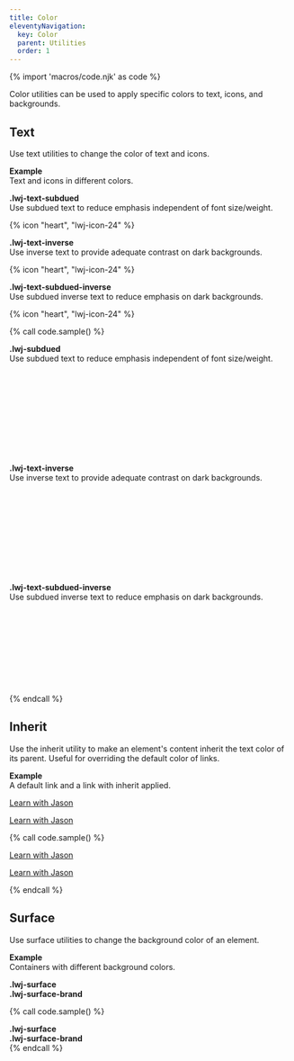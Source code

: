 ```yaml
---
title: Color
eleventyNavigation:
  key: Color
  parent: Utilities
  order: 1
---
```


{% import 'macros/code.njk' as code %}

Color utilities can be used to apply specific colors to text, icons, and backgrounds.

## Text

Use text utilities to change the color of text and icons.

**Example**  
Text and icons in different colors.

<div class="doc-example lwj-flow">
  <div class="lwj-surface lwj-inset-square lwj-text-subdued">
    <p><strong>.lwj-text-subdued</strong><br>
    Use subdued text to reduce emphasis independent of font size/weight.</p>
    {% icon "heart", "lwj-icon-24" %}
  </div>
  <div class="lwj-surface-brand lwj-inset-square lwj-text-inverse">
    <p><strong>.lwj-text-inverse</strong><br>
    Use inverse text to provide adequate contrast on dark backgrounds.</p>
    {% icon "heart", "lwj-icon-24" %}
  </div>
  <div class="lwj-surface-brand lwj-inset-square lwj-text-subdued-inverse">
    <p><strong>.lwj-text-subdued-inverse</strong><br>
    Use subdued inverse text to reduce emphasis on dark backgrounds.</p>
    {% icon "heart", "lwj-icon-24" %}
  </div>
</div>

{% call code.sample() %}
<div class="lwj-surface lwj-text-subdued">
  <p><strong>.lwj-subdued</strong><br>
  Use subdued text to reduce emphasis independent of font size/weight.</p>
  <svg aria-hidden="true" class="lwj-icon-24">
    <title>heart</title>
    <use xlink:href="#heart"></use>
  </svg>
</div>
<div class="lwj-surface-brand lwj-text-inverse">
  <p><strong>.lwj-text-inverse</strong><br>
  Use inverse text to provide adequate contrast on dark backgrounds.</p>
  <svg aria-hidden="true" class="lwj-icon-24">
    <title>heart</title>
    <use xlink:href="#heart"></use>
  </svg>
</div>
<div class="lwj-surface-brand lwj-text-subdued-inverse">
  <p><strong>.lwj-text-subdued-inverse</strong><br>
  Use subdued inverse text to reduce emphasis on dark backgrounds.</p>
  <svg aria-hidden="true" class="lwj-icon-24">
    <title>heart</title>
    <use xlink:href="#heart"></use>
  </svg>
</div>
{% endcall %}

## Inherit

Use the inherit utility to make an element's content inherit the text color of its parent. Useful for overriding the default color of links.

**Example**  
A default link and a link with inherit applied.

<div class="doc-example lwj-flow">
  <p><a href="https://learnwithjason.dev">Learn with Jason</a></p>
  <p><a href="https://learnwithjason.dev" class="lwj-text-inherit">Learn with Jason</a></p>
</div>

{% call code.sample() %}
<p><a href="https://learnwithjason.dev">Learn with Jason</a></p>
<p><a href="https://learnwithjason.dev" class="lwj-text-inherit">Learn with Jason</a></p>
{% endcall %}

## Surface

Use surface utilities to change the background color of an element.

**Example**  
Containers with different background colors.

<div class="doc-example lwj-flow">
  <div class="doc-bordered lwj-surface lwj-inset-square">
    <strong>.lwj-surface</strong>
  </div>
  <div class="doc-bordered lwj-surface-brand lwj-inset-square lwj-text-inverse">
    <strong>.lwj-surface-brand</strong>
  </div>
</div>

{% call code.sample() %}
<div class="lwj-surface lwj-inset-square">
  <strong>.lwj-surface</strong>
</div>
<div class="lwj-surface-brand lwj-inset-square lwj-text-inverse">
  <strong>.lwj-surface-brand</strong>
</div>
{% endcall %}